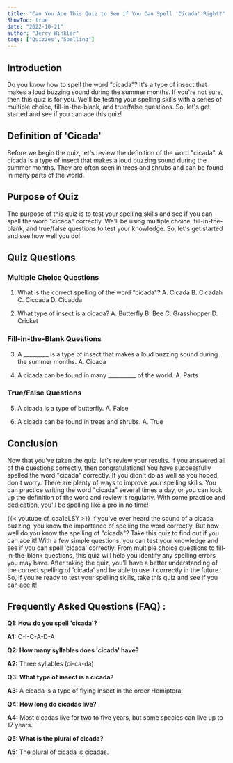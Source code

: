 ```yaml
---
title: "Can You Ace This Quiz to See if You Can Spell 'Cicada' Right?"
ShowToc: true 
date: "2022-10-21"
author: "Jerry Winkler" 
tags: ["Quizzes","Spelling"]
---
```

## Introduction
Do you know how to spell the word "cicada"? It's a type of insect that makes a loud buzzing sound during the summer months. If you're not sure, then this quiz is for you. We'll be testing your spelling skills with a series of multiple choice, fill-in-the-blank, and true/false questions. So, let's get started and see if you can ace this quiz! 

## Definition of 'Cicada'
Before we begin the quiz, let's review the definition of the word "cicada". A cicada is a type of insect that makes a loud buzzing sound during the summer months. They are often seen in trees and shrubs and can be found in many parts of the world. 

## Purpose of Quiz
The purpose of this quiz is to test your spelling skills and see if you can spell the word "cicada" correctly. We'll be using multiple choice, fill-in-the-blank, and true/false questions to test your knowledge. So, let's get started and see how well you do! 

## Quiz Questions

### Multiple Choice Questions
1. What is the correct spelling of the word "cicada"?
A. Cicada
B. Cicadah
C. Ciccada
D. Cicadda

2. What type of insect is a cicada?
A. Butterfly
B. Bee
C. Grasshopper
D. Cricket

### Fill-in-the-Blank Questions
3. A _________ is a type of insect that makes a loud buzzing sound during the summer months.
A. Cicada

4. A cicada can be found in many __________ of the world.
A. Parts

### True/False Questions
5. A cicada is a type of butterfly.
A. False

6. A cicada can be found in trees and shrubs.
A. True

## Conclusion
Now that you've taken the quiz, let's review your results. If you answered all of the questions correctly, then congratulations! You have successfully spelled the word "cicada" correctly. If you didn't do as well as you hoped, don't worry. There are plenty of ways to improve your spelling skills. You can practice writing the word "cicada" several times a day, or you can look up the definition of the word and review it regularly. With some practice and dedication, you'll be spelling like a pro in no time!

{{< youtube cf_caa1eLSY >}} 
If you've ever heard the sound of a cicada buzzing, you know the importance of spelling the word correctly. But how well do you know the spelling of "cicada"? Take this quiz to find out if you can ace it! With a few simple questions, you can test your knowledge and see if you can spell 'cicada' correctly. From multiple choice questions to fill-in-the-blank questions, this quiz will help you identify any spelling errors you may have. After taking the quiz, you'll have a better understanding of the correct spelling of 'cicada' and be able to use it correctly in the future. So, if you're ready to test your spelling skills, take this quiz and see if you can ace it!

## Frequently Asked Questions (FAQ) :
**Q1: How do you spell 'cicada'?**

**A1:** C-I-C-A-D-A

**Q2: How many syllables does 'cicada' have?**

**A2:** Three syllables (ci-ca-da)

**Q3: What type of insect is a cicada?**

**A3:** A cicada is a type of flying insect in the order Hemiptera.

**Q4: How long do cicadas live?**

**A4:** Most cicadas live for two to five years, but some species can live up to 17 years.

**Q5: What is the plural of cicada?**

**A5:** The plural of cicada is cicadas.





